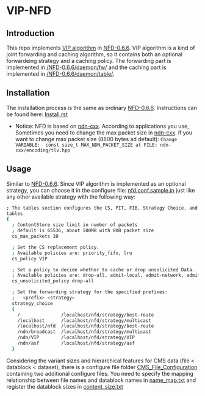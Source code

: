 # VIP-NFD
## Introduction 
This repo implements [VIP algorithm](https://dl.acm.org/doi/abs/10.1145/2660129.2660151?casa_token=0kABuDRdS8sAAAAA:qPlzF3Rg9s8yRwQpoqU3Nbggr-7_gAwqoG2fFuKSAPsjypPwL-ETqg-hL0-zaV2LaiDzggSR1xFi-A
) in [NFD-0.6.6](https://github.com/named-data/NFD/tree/NFD-0.6.6). VIP algorithm is a kind of joint forwarding and caching algorithm, so it contains both an optional forwardeing strategy and a caching policy. The forwarding part is implemented in [/NFD-0.6.6/daemon/fw/](https://github.com/neu-yehlab/VIP-NFD/tree/master/NFD-NFD-0.6.6/daemon/fw) and the caching part is implemented in [/NFD-0.6.6/daemon/table/](https://github.com/neu-yehlab/VIP-NFD/tree/master/NFD-NFD-0.6.6/daemon/table). 

## Installation
The installation process is the same as ordinary [NFD-0.6.6](https://github.com/named-data/NFD/tree/NFD-0.6.6). Instructions can be found here:
[Install.rst](https://github.com/named-data/NFD/blob/NFD-0.6.6/docs/INSTALL.rst)

* Notice: 
NFD is based on [ndn-cxx](https://github.com/named-data/ndn-cxx).
According to applications you use, Sometimes you need to change the max packet size in [ndn-cxx](https://github.com/named-data/ndn-cxx). if you want to change max packet size (8800 bytes ad default): `Change VARIABLE:  const size_t MAX_NDN_PACKET_SIZE at FILE: ndn-cxx/encoding/tlv.hpp`


## Usage
Similar to [NFD-0.6.6](https://github.com/named-data/NFD/tree/NFD-0.6.6). Since VIP algorithm is implemented as an optional strategy, you can choose it in the configure file: [nfd.conf.sample.in](https://github.com/neu-yehlab/VIP-NFD/blob/master/NFD-NFD-0.6.6/nfd.conf.sample.in) just like any other available strategy with the following way: 
```bash
; The tables section configures the CS, PIT, FIB, Strategy Choice, and Measurements
tables
{
  ; ContentStore size limit in number of packets
  ; default is 65536, about 500MB with 8KB packet size
  cs_max_packets 10

  ; Set the CS replacement policy.
  ; Available policies are: priority_fifo, lru
  cs_policy VIP

  ; Set a policy to decide whether to cache or drop unsolicited Data.
  ; Available policies are: drop-all, admit-local, admit-network, admit-all
  cs_unsolicited_policy drop-all

  ; Set the forwarding strategy for the specified prefixes:
  ;   <prefix> <strategy>
  strategy_choice
  {
    /               /localhost/nfd/strategy/best-route
    /localhost      /localhost/nfd/strategy/multicast
    /localhost/nfd  /localhost/nfd/strategy/best-route
    /ndn/broadcast  /localhost/nfd/strategy/multicast
    /ndn/VIP        /localhost/nfd/strategy/VIP
    /ndn/asf        /localhost/nfd/strategy/asf
  }
```
Considering the variant sizes and hierarchical features for CMS data (file < datablock < dataset), there is a configure file folder [CMS_File_Configuration](https://github.com/neu-yehlab/VIP-NFD/tree/master/NFD-NFD-0.6.6/daemon/fw/CMS_File_Configuration) containing two additional configure files. You need to specify the mapping relationship between file names and datablock names in [name_map.txt](https://github.com/neu-yehlab/VIP-NFD/blob/master/NFD-NFD-0.6.6/daemon/fw/CMS_File_Configuration/name_map.txt) and register the datablock sizes in [content_size.txt](https://github.com/neu-yehlab/VIP-NFD/blob/master/NFD-NFD-0.6.6/daemon/fw/CMS_File_Configuration/content_size.txt)
